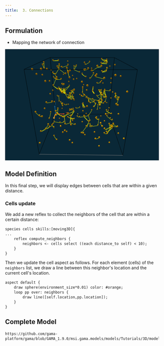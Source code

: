 ```yaml
---
title:  3. Connections
---
```




## Formulation

* Mapping the network of connection

[![3D tutorial: creation of a 3D distance graph amon cells.](/resources/images/tutorials/3D_model_3.png)](http://www.youtube.com/watch?feature=player_embedded&v=6ZlBU6xTcfw)



## Model Definition
In this final step, we will display edges between cells that are within a given distance.

### Cells update

We add a new reflex to collect the neighbors of the cell that are within a certain distance:

```
species cells skills:[moving3D]{
...
    reflex compute_neighbors {
        neighbors <- cells select ((each distance_to self) < 10);
    }  	
}
```

Then we update the cell aspect as follows. For each element (cells) of the `neighbors` list, we draw a line between this neighbor's location and the current cell's location.
```
aspect default {
    draw sphere(environment_size*0.01) color: #orange;
    loop pp over: neighbors {
        draw line([self.location,pp.location]);
    }	
}
```


## Complete Model


```gaml reference
https://github.com/gama-platform/gama/blob/GAMA_1.9.0/msi.gama.models/models/Tutorials/3D/models/Model%2003.gaml
```
